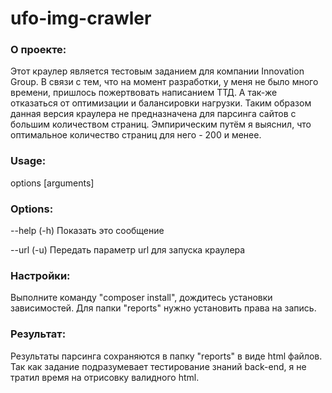 # ufo-img-crawler

### О проекте:
 Этот краулер является тестовым заданием для компании Innovation Group.
 В связи с тем, что на момент разработки, у меня не было много времени, пришлось
 пожертвовать написанием ТТД.
 А так-же отказаться от оптимизации и балансировки нагрузки.
 Таким образом данная версия краулера не предназначена для парсинга сайтов с большим
 количеством страниц.
 Эмпирическим путём я выяснил, что оптимальное количество страниц для него - 200 и менее.

### Usage:
 options [arguments]

### Options:
 --help (-h)    Показать это сообщение
 
 --url  (-u)    Передать параметр url для запуска краулера

### Настройки:
 Выполните команду "composer install", дождитесь установки зависимостей.
 Для папки "reports" нужно установить права на запись.

### Результат:
 Результаты парсинга сохраняются в папку "reports" в виде html файлов. Так как задание
 подразумевает тестирование знаний back-end, я не тратил время на отрисовку валидного html.


